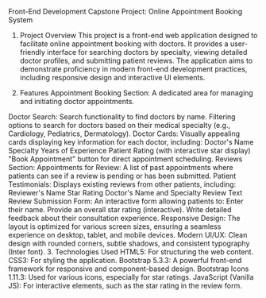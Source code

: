 Front-End Development Capstone Project: Online Appointment Booking System
1. Project Overview
   This project is a front-end web application designed to facilitate online appointment booking with doctors. It provides a user-friendly interface for searching doctors by specialty, viewing detailed doctor profiles, and submitting patient reviews. The application aims to demonstrate proficiency in modern front-end development practices, including responsive design and interactive UI elements.

3. Features
Appointment Booking Section: A dedicated area for managing and initiating doctor appointments.

Doctor Search:
  Search functionality to find doctors by name.
  Filtering options to search for doctors based on their medical specialty (e.g., Cardiology, Pediatrics, Dermatology).
Doctor Cards:
  Visually appealing cards displaying key information for each doctor, including:
  Doctor's Name  
  Specialty
  Years of Experience
  Patient Rating (with interactive star display)
  "Book Appointment" button for direct appointment scheduling.
Reviews Section:
  Appointments for Review: A list of past appointments where patients can see if a review is pending or has been submitted.
  Patient Testimonials: Displays existing reviews from other patients, including:
  Reviewer's Name
  Star Rating
  Doctor's Name and Specialty
  Review Text
  Review Submission Form: An interactive form allowing patients to:
    Enter their name.
    Provide an overall star rating (interactive).
    Write detailed feedback about their consultation experience.
    Responsive Design: The layout is optimized for various screen sizes, ensuring a seamless experience on desktop, tablet, and mobile devices.
    Modern UI/UX: Clean design with rounded corners, subtle shadows, and consistent typography (Inter font).
3. Technologies Used
  HTML5: For structuring the web content.
  CSS3: For styling the application.
  Bootstrap 5.3.3: A powerful front-end framework for responsive and component-based design.
  Bootstrap Icons 1.11.3: Used for various icons, especially for star ratings.
  JavaScript (Vanilla JS): For interactive elements, such as the star rating in the review form.
